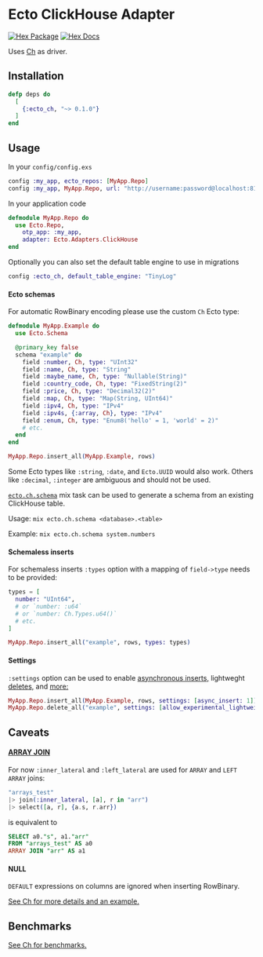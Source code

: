 # Ecto ClickHouse Adapter

[![Hex Package](https://img.shields.io/hexpm/v/ecto_ch.svg)](https://hex.pm/packages/ecto_ch)
[![Hex Docs](https://img.shields.io/badge/hex-docs-blue.svg)](https://hexdocs.pm/ecto_ch)

Uses [Ch](https://github.com/plausible/ch) as driver.

## Installation

```elixir
defp deps do
  [
    {:ecto_ch, "~> 0.1.0"}
  ]
end
```

## Usage

In your `config/config.exs`

```elixir
config :my_app, ecto_repos: [MyApp.Repo]
config :my_app, MyApp.Repo, url: "http://username:password@localhost:8123/database"
```

In your application code

```elixir
defmodule MyApp.Repo do
  use Ecto.Repo,
    otp_app: :my_app,
    adapter: Ecto.Adapters.ClickHouse
end
```

Optionally you can also set the default table engine to use in migrations

```elixir
config :ecto_ch, default_table_engine: "TinyLog"
```

#### Ecto schemas

For automatic RowBinary encoding please use the custom `Ch` Ecto type:

```elixir
defmodule MyApp.Example do
  use Ecto.Schema

  @primary_key false
  schema "example" do
    field :number, Ch, type: "UInt32"
    field :name, Ch, type: "String"
    field :maybe_name, Ch, type: "Nullable(String)"
    field :country_code, Ch, type: "FixedString(2)"
    field :price, Ch, type: "Decimal32(2)"
    field :map, Ch, type: "Map(String, UInt64)"
    field :ipv4, Ch, type: "IPv4"
    field :ipv4s, {:array, Ch}, type: "IPv4"
    field :enum, Ch, type: "Enum8('hello' = 1, 'world' = 2)"
    # etc.
  end
end

MyApp.Repo.insert_all(MyApp.Example, rows)
```

Some Ecto types like `:string`, `:date`, and `Ecto.UUID` would also work. Others like `:decimal`, `:integer` are ambiguous and should not be used.

[`ecto.ch.schema`](https://hexdocs.pm/ecto_ch/Mix.Tasks.Ecto.Ch.Schema.html) mix task can be used to generate a schema from an existing ClickHouse table.

Usage: `mix ecto.ch.schema <database>.<table>`

Example: `mix ecto.ch.schema system.numbers`

#### Schemaless inserts

For schemaless inserts `:types` option with a mapping of `field->type` needs to be provided:

```elixir
types = [
  number: "UInt64",
  # or `number: :u64`
  # or `number: Ch.Types.u64()`
  # etc.
]

MyApp.Repo.insert_all("example", rows, types: types)
```

#### Settings

`:settings` option can be used to enable [asynchronous inserts,](https://clickhouse.com/docs/en/optimize/asynchronous-inserts) lightweght [deletes,](https://clickhouse.com/docs/en/guides/developer/lightweght-delete) and [more:](https://clickhouse.com/docs/en/operations/settings/settings)

```elixir
MyApp.Repo.insert_all(MyApp.Example, rows, settings: [async_insert: 1])
MyApp.Repo.delete_all("example", settings: [allow_experimental_lightweight_delete: 1])
```

## Caveats

#### [ARRAY JOIN](https://clickhouse.com/docs/en/sql-reference/statements/select/array-join)

For now `:inner_lateral` and `:left_lateral` are used for `ARRAY` and `LEFT ARRAY` joins:

```elixir
"arrays_test"
|> join(:inner_lateral, [a], r in "arr")
|> select([a, r], {a.s, r.arr})
```

is equivalent to

```sql
SELECT a0."s", a1."arr"
FROM "arrays_test" AS a0
ARRAY JOIN "arr" AS a1
```

#### NULL

`DEFAULT` expressions on columns are ignored when inserting RowBinary.

[See Ch for more details and an example.](https://github.com/plausible/ch#null-in-rowbinary)

## Benchmarks

[See Ch for benchmarks.](https://github.com/plausible/ch#benchmarks)
